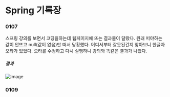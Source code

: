 # Spring 기록장
### 0107
스프링 강의를 보면서 코딩을하는데 웹페이지에 뜨는 결과물이 달랐다. 원래 떠야하는 값이 안뜨고 null(값이 없음)만 떠서 당황했다. 어디서부터 잘못된건지 찾아보니 한글자 오타가 있었다. 오타를 수정하고 다시 실행하니 강의와 똑같은 결과가 나왔다.
##### 결과
![image](https://github.com/hxeonxins/TIL/assets/130758785/a2b67ea8-730e-4181-86d3-57e3aec66b39)
### 0109
